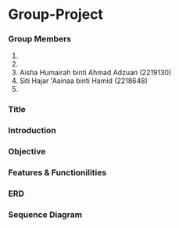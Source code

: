# Group-Project
### Group Members

1.
2. 
3. Aisha Humairah binti Ahmad Adzuan (2219130)
4. Siti Hajar 'Aainaa binti Hamid (2218648)    
5.          

### Title


### Introduction


### Objective


### Features & Functionilities


### ERD


### Sequence Diagram
